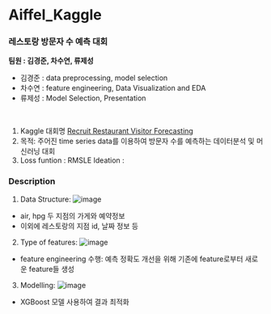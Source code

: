 # Aiffel_Kaggle

### 레스토랑 방문자 수 예측 대회

**팀원 : 김경준, 차수연, 류제성**
- 김경준 : data preprocessing, model selection
- 차수연 : feature engineering, Data Visualization and EDA
- 류제성 : Model Selection, Presentation

</br>

1. Kaggle 대회명 [Recruit Restaurant Visitor Forecasting](https://www.kaggle.com/c/recruit-restaurant-visitor-forecasting)
2. 목적: 주어진 time series data를 이용하여 방문자 수를 예측하는 데이터분석 및 머신러닝 대회
3. Loss funtion : RMSLE
Ideation :

### Description

1. Data Structure:
![image](https://user-images.githubusercontent.com/84028683/179916875-036f3d74-4249-4789-b8f0-358f254fa33e.png)
- air, hpg 두 지점의 가게와 예약정보
- 이외에 레스토랑의 지점 id, 날짜 정보 등

2. Type of features:
![image](https://user-images.githubusercontent.com/84028683/179916917-8907bc4a-f059-4d2b-a1db-d621cdd4e4eb.png)
- feature engineering 수행: 예측 정확도 개선을 위해 기존에 feature로부터 새로운 feature들 생성

3. Modelling:
![image](https://user-images.githubusercontent.com/84028683/179917016-905fea35-8eff-4fb7-857d-6c898628e2fc.png)
- XGBoost 모델 사용하여 결과 최적화
